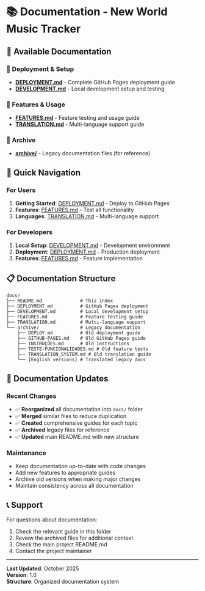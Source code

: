 # 📚 Documentation - New World Music Tracker

## 📖 Available Documentation

### 🚀 Deployment & Setup
- **[DEPLOYMENT.md](DEPLOYMENT.md)** - Complete GitHub Pages deployment guide
- **[DEVELOPMENT.md](DEVELOPMENT.md)** - Local development setup and testing

### 🎯 Features & Usage
- **[FEATURES.md](FEATURES.md)** - Feature testing and usage guide
- **[TRANSLATION.md](TRANSLATION.md)** - Multi-language support guide

### 📁 Archive
- **[archive/](archive/)** - Legacy documentation files (for reference)

## 🎯 Quick Navigation

### For Users
1. **Getting Started**: [DEPLOYMENT.md](DEPLOYMENT.md) - Deploy to GitHub Pages
2. **Features**: [FEATURES.md](FEATURES.md) - Test all functionality
3. **Languages**: [TRANSLATION.md](TRANSLATION.md) - Multi-language support

### For Developers
1. **Local Setup**: [DEVELOPMENT.md](DEVELOPMENT.md) - Development environment
2. **Deployment**: [DEPLOYMENT.md](DEPLOYMENT.md) - Production deployment
3. **Features**: [FEATURES.md](FEATURES.md) - Feature implementation

## 📋 Documentation Structure

```
docs/
├── README.md              # This index
├── DEPLOYMENT.md          # GitHub Pages deployment
├── DEVELOPMENT.md         # Local development setup
├── FEATURES.md            # Feature testing guide
├── TRANSLATION.md         # Multi-language support
└── archive/               # Legacy documentation
    ├── DEPLOY.md          # Old deployment guide
    ├── GITHUB-PAGES.md    # Old GitHub Pages guide
    ├── INSTRUÇÕES.md      # Old instructions
    ├── TESTE-FUNCIONALIDADES.md # Old feature tests
    ├── TRANSLATION_SYSTEM.md # Old translation guide
    └── [English versions] # Translated legacy docs
```

## 🔄 Documentation Updates

### Recent Changes
- ✅ **Reorganized** all documentation into `docs/` folder
- ✅ **Merged** similar files to reduce duplication
- ✅ **Created** comprehensive guides for each topic
- ✅ **Archived** legacy files for reference
- ✅ **Updated** main README.md with new structure

### Maintenance
- Keep documentation up-to-date with code changes
- Add new features to appropriate guides
- Archive old versions when making major changes
- Maintain consistency across all documentation

## 📞 Support

For questions about documentation:
1. Check the relevant guide in this folder
2. Review the archived files for additional context
3. Check the main project README.md
4. Contact the project maintainer

---

**Last Updated**: October 2025  
**Version**: 1.0  
**Structure**: Organized documentation system
